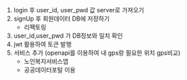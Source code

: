 1. login 후 user_id, user_pwd 값 server로 가져오기
2. signUp 후 회원데이터 DB에 저장하기
   - 리팩토링
3. user_id,user_pwd 가 DB정보와 일치 확인
4. jwt 활용하여 토큰 발행
5. 서비스 추가 (openapi를 이용하여 내 gps랑 필요한 위치 gps비교) 
   - 노인복지서비스앱
   - 공공데이터포털 이용

